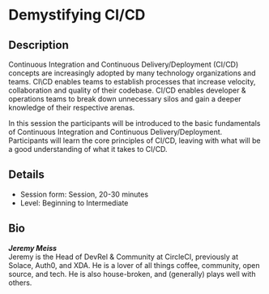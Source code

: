 # Demystifying CI/CD

## Description
Continuous Integration and Continuous Delivery/Deployment (CI/CD) concepts are increasingly adopted by many technology organizations and teams. CI\CD enables teams to establish processes that increase velocity, collaboration and quality of their codebase. CI/CD enables developer & operations teams to break down unnecessary silos and gain a deeper knowledge of their respective arenas.  
  
In this session the participants will be introduced to the basic fundamentals of Continuous Integration and Continuous Delivery/Deployment. Participants will learn the core principles of CI/CD, leaving with what will be a good understanding of what it takes to CI/CD.

## Details
- Session form: Session, 20-30 minutes
- Level: Beginning to Intermediate

## Bio
***Jeremy Meiss***  
Jeremy is the Head of DevRel & Community at CircleCI, previously at Solace, Auth0, and XDA. He is a lover of all things coffee, community, open source, and tech. He is also house-broken, and (generally) plays well with others.
